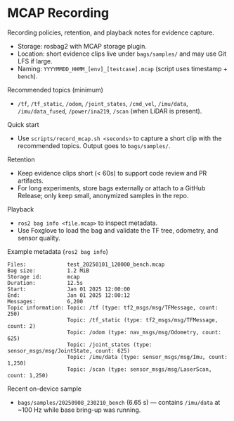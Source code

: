 # MCAP Recording

Recording policies, retention, and playback notes for evidence capture.

- Storage: rosbag2 with MCAP storage plugin.
- Location: short evidence clips live under `bags/samples/` and may use Git LFS if large.
- Naming: `YYYYMMDD_HHMM_[env]_[testcase].mcap` (script uses timestamp + `bench`).

Recommended topics (minimum)

- `/tf`, `/tf_static`, `/odom`, `/joint_states`, `/cmd_vel`, `/imu/data`, `/imu/data_fused`, `/power/ina219`, `/scan` (when LiDAR is present).

Quick start

- Use `scripts/record_mcap.sh <seconds>` to capture a short clip with the recommended topics. Output goes to `bags/samples/`.

Retention

- Keep evidence clips short (< 60s) to support code review and PR artifacts.
- For long experiments, store bags externally or attach to a GitHub Release; only keep small, anonymized samples in the repo.

Playback

- `ros2 bag info <file.mcap>` to inspect metadata.
- Use Foxglove to load the bag and validate the TF tree, odometry, and sensor quality.

Example metadata (`ros2 bag info`)

```
Files:             test_20250101_120000_bench.mcap
Bag size:          1.2 MiB
Storage id:        mcap
Duration:          12.5s
Start:             Jan 01 2025 12:00:00
End:               Jan 01 2025 12:00:12
Messages:          6,200
Topic information: Topic: /tf (type: tf2_msgs/msg/TFMessage, count: 250)
                   Topic: /tf_static (type: tf2_msgs/msg/TFMessage, count: 2)
                   Topic: /odom (type: nav_msgs/msg/Odometry, count: 625)
                   Topic: /joint_states (type: sensor_msgs/msg/JointState, count: 625)
                   Topic: /imu/data (type: sensor_msgs/msg/Imu, count: 1,250)
                   Topic: /scan (type: sensor_msgs/msg/LaserScan, count: 1,250)
```

Recent on-device sample

- `bags/samples/20250908_230210_bench` (6.65 s) — contains `/imu/data` at ~100 Hz while base bring-up was running.
